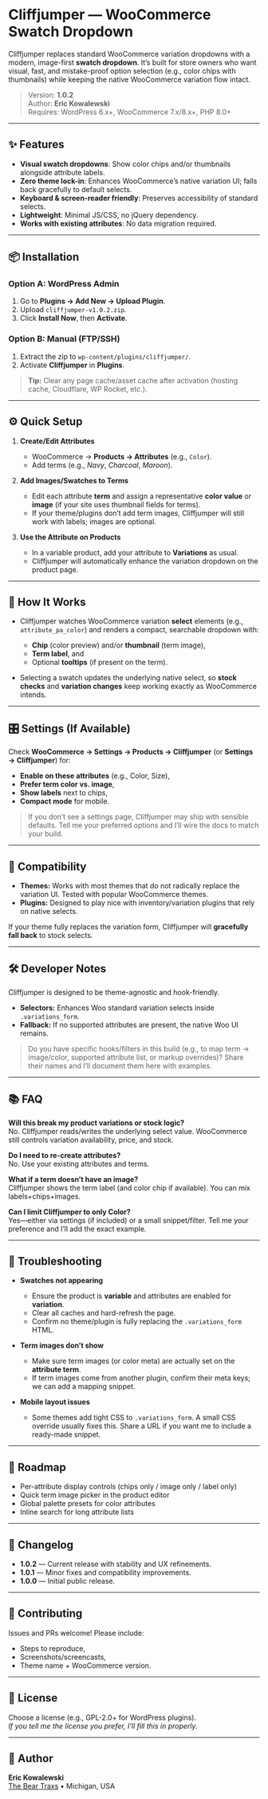# Cliffjumper — WooCommerce Swatch Dropdown

Cliffjumper replaces standard WooCommerce variation dropdowns with a modern, image-first **swatch dropdown**. It’s built for store owners who want visual, fast, and mistake-proof option selection (e.g., color chips with thumbnails) while keeping the native WooCommerce variation flow intact.

> Version: **1.0.2**  
> Author: **Eric Kowalewski**  
> Requires: WordPress 6.x+, WooCommerce 7.x/8.x+, PHP 8.0+

---

## ✨ Features

- **Visual swatch dropdowns**: Show color chips and/or thumbnails alongside attribute labels.
- **Zero theme lock-in**: Enhances WooCommerce’s native variation UI; falls back gracefully to default selects.
- **Keyboard & screen-reader friendly**: Preserves accessibility of standard selects.
- **Lightweight**: Minimal JS/CSS, no jQuery dependency.
- **Works with existing attributes**: No data migration required.

---

## 📦 Installation

### Option A: WordPress Admin
1. Go to **Plugins → Add New → Upload Plugin**.
2. Upload `cliffjumper-v1.0.2.zip`.
3. Click **Install Now**, then **Activate**.

### Option B: Manual (FTP/SSH)
1. Extract the zip to `wp-content/plugins/cliffjumper/`.
2. Activate **Cliffjumper** in **Plugins**.

> **Tip:** Clear any page cache/asset cache after activation (hosting cache, Cloudflare, WP Rocket, etc.).

---

## ⚙️ Quick Setup

1. **Create/Edit Attributes**  
   - WooCommerce → **Products → Attributes** (e.g., `Color`).
   - Add terms (e.g., *Navy*, *Charcoal*, *Maroon*).

2. **Add Images/Swatches to Terms**  
   - Edit each attribute **term** and assign a representative **color value** or **image** (if your site uses thumbnail fields for terms).  
   - If your theme/plugins don’t add term images, Cliffjumper will still work with labels; images are optional.

3. **Use the Attribute on Products**  
   - In a variable product, add your attribute to **Variations** as usual.
   - Cliffjumper will automatically enhance the variation dropdown on the product page.

---

## 🧩 How It Works

- Cliffjumper watches WooCommerce variation **select** elements (e.g., `attribute_pa_color`) and renders a compact, searchable dropdown with:
  - **Chip** (color preview) and/or **thumbnail** (term image),
  - **Term label**, and
  - Optional **tooltips** (if present on the term).

- Selecting a swatch updates the underlying native select, so **stock checks** and **variation changes** keep working exactly as WooCommerce intends.

---

## 🎛️ Settings (If Available)

Check **WooCommerce → Settings → Products → Cliffjumper** (or **Settings → Cliffjumper**) for:
- **Enable on these attributes** (e.g., Color, Size),
- **Prefer term color vs. image**,
- **Show labels** next to chips,
- **Compact mode** for mobile.

> If you don’t see a settings page, Cliffjumper may ship with sensible defaults. Tell me your preferred options and I’ll wire the docs to match your build.

---

## 🧪 Compatibility

- **Themes:** Works with most themes that do not radically replace the variation UI. Tested with popular WooCommerce themes.  
- **Plugins:** Designed to play nice with inventory/variation plugins that rely on native selects.

If your theme fully replaces the variation form, Cliffjumper will **gracefully fall back** to stock selects.

---

## 🛠️ Developer Notes

Cliffjumper is designed to be theme-agnostic and hook-friendly.

- **Selectors:** Enhances Woo standard variation selects inside `.variations_form`.
- **Fallback:** If no supported attributes are present, the native Woo UI remains.

> Do you have specific hooks/filters in this build (e.g., to map term → image/color, supported attribute list, or markup overrides)? Share their names and I’ll document them here with examples.

---

## 📚 FAQ

**Will this break my product variations or stock logic?**  
No. Cliffjumper reads/writes the underlying select value. WooCommerce still controls variation availability, price, and stock.

**Do I need to re-create attributes?**  
No. Use your existing attributes and terms.

**What if a term doesn’t have an image?**  
Cliffjumper shows the term label (and color chip if available). You can mix labels+chips+images.

**Can I limit Cliffjumper to only Color?**  
Yes—either via settings (if included) or a small snippet/filter. Tell me your preference and I’ll add the exact example.

---

## 🧯 Troubleshooting

- **Swatches not appearing**  
  - Ensure the product is **variable** and attributes are enabled for **variation**.
  - Clear all caches and hard-refresh the page.
  - Confirm no theme/plugin is fully replacing the `.variations_form` HTML.

- **Term images don’t show**  
  - Make sure term images (or color meta) are actually set on the **attribute term**.
  - If term images come from another plugin, confirm their meta keys; we can add a mapping snippet.

- **Mobile layout issues**  
  - Some themes add tight CSS to `.variations_form`. A small CSS override usually fixes this. Share a URL if you want me to include a ready-made snippet.

---

## 🚀 Roadmap

- Per-attribute display controls (chips only / image only / label only)  
- Quick term image picker in the product editor  
- Global palette presets for color attributes  
- Inline search for long attribute lists

---

## 🔄 Changelog

- **1.0.2** — Current release with stability and UX refinements.  
- **1.0.1** — Minor fixes and compatibility improvements.  
- **1.0.0** — Initial public release.

---

## 🤝 Contributing

Issues and PRs welcome! Please include:
- Steps to reproduce,
- Screenshots/screencasts,
- Theme name + WooCommerce version.

---

## 📜 License

Choose a license (e.g., GPL-2.0+ for WordPress plugins).  
_If you tell me the license you prefer, I’ll fill this in properly._

---

## 👤 Author

**Eric Kowalewski**  
[The Bear Traxs](https://thebeartraxs.com) • Michigan, USA

